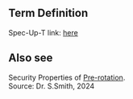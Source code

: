 ## Term Definition

Spec-Up-T link: <a href='https://weboftrust.github.io/WOT-terms/docs/glossary/dead-attack'>here</a>

## Also see 
Security Properties of [Pre-rotation](Pre-rotation).  
Source: Dr. S.Smith, 2024
